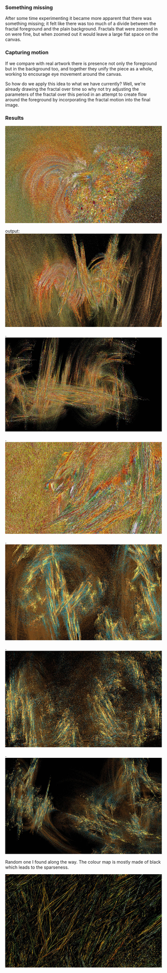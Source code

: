 ### Something missing

After some time experimenting it became more apparent that there was something missing; it felt like there was too much of a divide between the fractal foreground and the plain background.  Fractals that were zoomed in on were fine, but when zoomed out it would leave a large flat  space on the canvas.

### Capturing motion

If we compare with real artwork there is presence not only the foreground but in the background too, and together they unify the piece as a whole, working to encourage eye movement around the canvas.

So how do we apply this idea to what we have currently? Well, we're already drawing the fractal over time so why not try adjusting the parameters of the fractal over this period in an attempt to create flow around the foreground by incorporating the fractal motion into the final image.  

### Results

![image](../project_images/flow/Capture18.jpg?raw=true "image")

output:
![image2](../project_images/flow/Capture20.jpg?raw=true "image2")

.
![image3](../project_images/flow/Capture25.jpg?raw=true "image3")

.
![image4](../project_images/flow/Capture29.jpg?raw=true "image4")

.
![image6](../project_images/flow/Capture35.jpg?raw=true "image6")

.
![image7](../project_images/flow/Capture37.jpg?raw=true "image7")

.
![image8](../project_images/flow/Capture41.jpg?raw=true "image8")

Random one I found along the way. The colour map is mostly made of black which leads to the sparseness.

![image9](../project_images/flow/Capture32.jpg?raw=true "image9")
